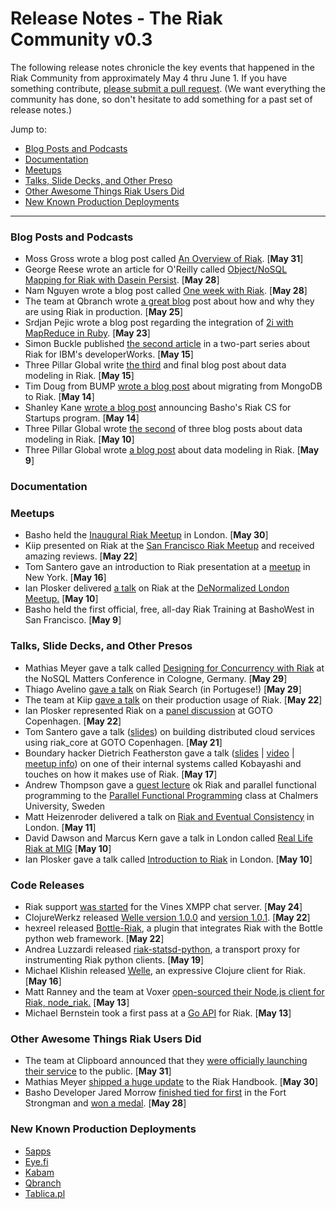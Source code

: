 # Release Notes - The Riak Community v0.3

The following release notes chronicle the key events that happened in the Riak Community from approximately May 4 thru June 1. If you have something contribute, [please submit a pull request](https://github.com/basho/the-riak-community/pulls). (We want everything the community has done, so don't hesitate to add something for a past set of release notes.)

Jump to:

* [Blog Posts and Podcasts](#blog-posts-and-podcasts) 
* [Documentation](#documenation)
* [Meetups](#meetups)
* [Talks, Slide Decks, and Other Preso](#talks-slide-decks-and-other-presos)
* [Other Awesome Things Riak Users Did](#other-awesome-things-riak-users-did)
* [New Known Production Deployments](#new-known-production-deployments)

----

### Blog Posts and Podcasts 

* Moss Gross wrote a blog post called [An Overview of Riak](http://palominodb.com/blog/2012/05/31/overview-riak). [**May 31**]
* George Reese wrote an article for O'Reilly called [Object/NoSQL Mapping for Riak with Dasein Persist](http://broadcast.oreilly.com/2012/05/object-nosql-mapping-for-riak-with-dasein-persist.html). [**May 28**]
* Nam Nguyen wrote a blog post called [One week with Riak](http://techualization.blogspot.com/2012/05/one-week-with-riak.html). [**May 28**] 	
* The team at Qbranch wrote [a great blog](http://blog.frli.se/2012/05/riak-at-qbranch.html) post about how and why they are using Riak in production. [**May 25**]
* Srdjan Pejic wrote a blog post regarding the integration of [2i with MapReduce in Ruby](http://batasrki.github.com/blog/2012/05/23/riak-2i-as-a-means-of-querying/). [**May 23**]
* Simon Buckle published [the second article](http://www.ibm.com/developerworks/opensource/library/os-riak2/index.html) in a two-part series about Riak for IBM's developerWorks. [**May 15**]  
* Three Pillar Global write [the third](http://www.threepillarglobal.com/node/333) and final blog post about data modeling in Riak. [**May 15**]
* Tim Doug from BUMP [wrote a blog post](http://devblog.bu.mp/from-mongodb-to-riak) about migrating from MongoDB to Riak. [**May 14**]
* Shanley Kane [wrote a blog post](http://basho.com/blog/technical/2012/05/14/Riak-CS-for-Startups/) announcing Basho's Riak CS for Startups program. [**May 14**]
* Three Pillar Global wrote [the second](http://www.threepillarglobal.com/node/331) of three blog posts about data modeling in Riak. [**May 10**]
* Three Pillar Global wrote [a blog post](http://www.threepillarglobal.com/node/326) about data modeling in Riak. [**May 9**]

### Documentation 

### Meetups

* Basho held the [Inaugural Riak Meetup](http://www.meetup.com/riak-london/events/62061262/) in London. [**May 30**]
* Kiip presented on Riak at the [San Francisco Riak Meetup](http://www.meetup.com/San-Francisco-Riak-Meetup/events/64400612/) and received amazing reviews. [**May 22**]
* Tom Santero gave an introduction to Riak presentation at a [meetup](http://www.meetup.com/ny-enterprise-tech/events/60901432/) in New York. [**May 16**]
* Ian Plosker delivered [a talk](http://skillsmatter.com/podcast/nosql/denormalised-riak) on Riak at the [DeNormalized London Meetup.](http://www.meetup.com/DeNormalised-London/events/60652102/) [**May 10**]
* Basho held the first official, free, all-day Riak Training at BashoWest in San Francisco. [**May 9**]

### Talks, Slide Decks, and Other Presos

* Mathias Meyer gave a talk called [Designing for Concurrency with Riak](https://speakerdeck.com/u/roidrage/p/designing-for-concurrency-with-riak) at the NoSQL Matters Conference in Cologne, Germany. [**May 29**]
* Thiago Avelino [gave a talk](http://www.slideshare.net/avelinoo/nosql-for-search-riak) on Riak Search (in Portugese!) [**May 29**]
* The team at Kiip [gave a talk](http://basho.com/blog/technical/2012/05/25/Scaling-Riak-At-Kiip/) on their production usage of Riak. [**May 22**]
* Ian Plosker represented Riak on a [panel discussion](http://gotocon.com/cph-2012/presentation/NOSQL%20Knockout) at GOTO Copenhagen. [**May 22**]
* Tom Santero gave a talk ([slides](http://www.slideshare.net/tsantero/riak-in-the-cloud)) on building distributed cloud services using riak_core at GOTO Copenhagen. [**May 21**]
* Boundary hacker Dietrich Featherston gave a talk ([slides](http://dl.dropbox.com/u/1133314/kobayashi/large-scale-olap-with-kobayashi.pdf) | [video](https://vimeo.com/42902962) | [meetup info](http://www.meetup.com/Boundary-Tech-Talks/events/63946712/)) on one of their internal systems called Kobayashi and touches on how it makes use of Riak. [**May 17**]
* Andrew Thompson gave a [guest lecture](http://hijacked.us/~andrew/ChalmersTalk.pdf) ok Riak and parallel functional programming to the [Parallel Functional Programming](http://www.cse.chalmers.se/edu/course/pfp/index.html) class at Chalmers University, Sweden
* Matt Heizenroder delivered a talk on [Riak and Eventual Consistency](http://skillsmatter.com/podcast/nosql/russell-brown-eventual-consistency/js-2090) in London. [**May 11**]
* David Dawson and Marcus Kern gave a talk in London called [Real Life Riak at MIG](http://skillsmatter.com/podcast/nosql/mobile-interactive-group-riak) [**May 10**]
* Ian Plosker gave a talk called [Introduction to Riak](http://skillsmatter.com/podcast/nosql/denormalised-riak) in London. [**May 10**]


### Code Releases 

* Riak support [was started](https://github.com/negativecode/vines/pull/15) for the Vines XMPP chat server. [**May 24**]
* ClojureWerkz released [Welle version 1.0.0](https://github.com/michaelklishin/welle/blob/master/ChangeLog.md) and [version 1.0.1](https://github.com/michaelklishin/welle/blob/1.0.x-stable/ChangeLog.md). [**May 22**]
* hexreel released [Bottle-Riak](https://github.com/hexreel/bottle-riak), a plugin that integrates Riak with the Bottle python web framework. [**May 22**]
* Andrea Luzzardi released [riak-statsd-python](https://github.com/aluzzardi/riak-statsd-python), a transport proxy for instrumenting Riak python clients. [**May 19**]
* Michael Klishin released [Welle](http://clojureriak.info/), an expressive Clojure client for Riak. [**May 16**]
* Matt Ranney and the team at Voxer [open-sourced their Node.js client for Riak, node_riak.](https://github.com/mranney/node_riak) [**May 13**]
* Michael Bernstein took a first pass at a [Go API](https://gist.github.com/2669550) for Riak. [**May 13**]

### Other Awesome Things Riak Users Did

* The team at Clipboard announced that they [were officially launching their service](http://blog.clipboard.com/2012/05/31/0-Going-Public) to the public. [**May 31**]
* Mathias Meyer [shipped a huge update](www.paperplanes.de/2012/5/30/riak-handbook-11-is-out.html) to the Riak Handbook. [**May 30**]
* Basho Developer Jared Morrow [finished tied for first](https://twitter.com/_jared/status/206542373524738048) in the Fort Strongman and [won a medal](https://twitter.com/_jared/status/206968017744183296/photo/1). [**May 28**]

### New Known Production Deployments 

* [5apps](https://5apps.com/)
* [Eye.fi](http://www.eye.fi)
* [Kabam](https://www.kabam.com/)
* [Qbranch](http://www.qbranch.se/) 
* [Tablica.pl](http://tablica.pl/)

